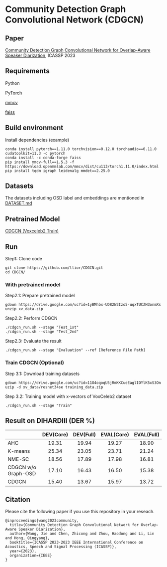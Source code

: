# Community Detection Graph Convolutional Network (CDGCN)

## Paper

[Community Detection Graph Convolutional Network for Overlap-Aware Speaker Diarization](https://ieeexplore.ieee.org/abstract/document/10095143/), ICASSP 2023

## Requirements

Python

[PyTorch](https://pytorch.org/)

[mmcv](https://github.com/open-mmlab/mmcv)

[faiss](https://github.com/facebookresearch/faiss)

## Build environment

Install dependencies (example)
```shell
conda install pytorch==1.11.0 torchvision==0.12.0 torchaudio==0.11.0 cudatoolkit=11.3 -c pytorch
conda install -c conda-forge faiss
pip install mmcv-full==1.5.3 -f https://download.openmmlab.com/mmcv/dist/cu113/torch1.11.0/index.html
pip install tqdm igraph leidenalg mmdet==2.25.0
```

## Datasets

The datasets including OSD label and embeddings are mentioned in [DATASET.md](https://github.com/llior/xv_dataset/DATASET.md)

## Pretrained Model

[CDGCN (Voxceleb2 Train)](https://drive.google.com/file/d/11O4oqoqU5jRmKKCueEaglIOYlK5xS3On/view?usp=sharing)

## Run

Step1: Clone code

```shell
git clone https://github.com/llior/CDGCN.git 
cd CDGCN/
```

### With pretrained model

Step2.1: Prepare pretrained model

```shell
gdown https://drive.google.com/uc?id=1yBMhbx-UD82W3Izo5-uqxTUCZH3onmXs
unzip xv_data.zip 
```

Step2.2: Perform CDGCN

```shell
./cdgcn_run.sh --stage "Test_1st"
./cdgcn_run.sh --stage "Test_2nd"
```

Step2.3: Evaluate the result

```shell
./cdgcn_run.sh --stage "Evaluation" --ref [Reference File Path]
```

### Train CDGCN (Optional)

Step 3.1: Download training datasets

```shell
gdown https://drive.google.com/uc?id=11O4oqoqU5jRmKKCueEaglIOYlK5xS3On
uzip -d xv_data/resnet34se training_data.zip 
```

Step 3.2: Training model with x-vectors of VoxCeleb2 dataset

```shell
./cdgcn_run.sh --stage "Train"
```

## Result on DIHARDIII (DER %)

|                     | DEV(Core) | DEV(Full) | EVAL(Core) | EVAL(Full) |
| :------------------ | :-------: | :-------: | :--------: | :--------: |
| AHC                 |   19.31   |   19.94   |   19.27    |   18.90    |
| K-means             |   25.34   |   23.05   |   23.71    |   21.24    |
| NME-SC              |   18.56   |   17.89   |   17.98    |   16.81    |
| CDGCN w/o Graph-OSD |   17.10   |   16.43   |   16.50    |   15.38    |
| CDGCN               |   15.40   |   13.67   |   15.97    |   13.72    |

## Citation

Please cite the following paper if you use this repository in your reseach.
```
@inproceedings{wang2023community,
  title={Community Detection Graph Convolutional Network for Overlap-Aware Speaker Diarization},
  author={Wang, Jie and Chen, Zhicong and Zhou, Haodong and Li, Lin and Hong, Qingyang},
  booktitle={ICASSP 2023-2023 IEEE International Conference on Acoustics, Speech and Signal Processing (ICASSP)},
  year={2023},
  organization={IEEE}
}
```
